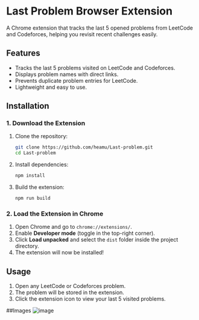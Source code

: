
# Last Problem Browser Extension

A Chrome extension that tracks the last 5 opened problems from LeetCode and Codeforces, helping you revisit recent challenges easily.

## Features
- Tracks the last 5 problems visited on LeetCode and Codeforces.
- Displays problem names with direct links.
- Prevents duplicate problem entries for LeetCode.
- Lightweight and easy to use.

## Installation

### 1. Download the Extension
1. Clone the repository:
   ```sh
   git clone https://github.com/heamu/Last-problem.git
   cd Last-problem
   ```

2. Install dependencies:
   ```sh
   npm install
   ```

3. Build the extension:
   ```sh
   npm run build
   ```

### 2. Load the Extension in Chrome
1. Open Chrome and go to `chrome://extensions/`.
2. Enable **Developer mode** (toggle in the top-right corner).
3. Click **Load unpacked** and select the `dist` folder inside the project directory.
4. The extension will now be installed!

## Usage
1. Open any LeetCode or Codeforces problem.
2. The problem will be stored in the extension.
3. Click the extension icon to view your last 5 visited problems.

##Images
![image](https://github.com/user-attachments/assets/9502c997-f31c-4427-9cb6-017bfdaa2a48)



